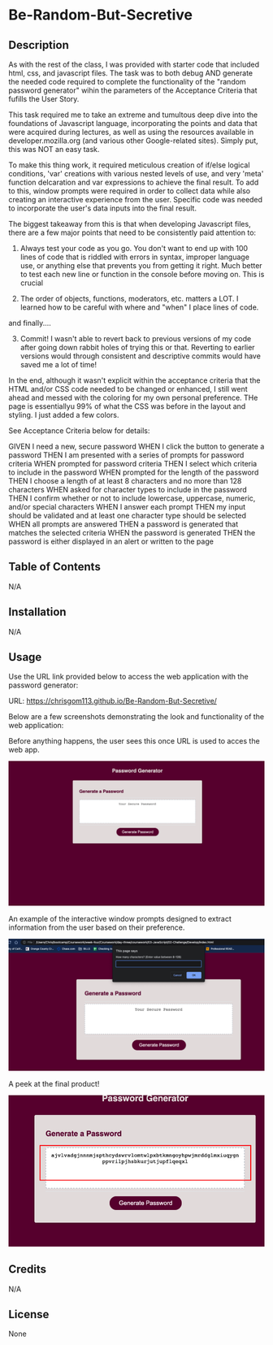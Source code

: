 # Be-Random-But-Secretive

## Description

As with the rest of the class, I was provided with starter code that included html, css, and javascript files. The task was to both debug AND generate the needed code required to complete the functionality of the "random password generator" wihin the parameters of the Acceptance Criteria that fufills the User Story.

This task required me to take an extreme and tumultous deep dive into the foundations of Javascript language, incorporating the points and data that were acquired during lectures, as well as using the resources available in developer.mozilla.org (and various other Google-related sites). Simply put, this was NOT an easy task. 

To make this thing work, it required meticulous creation of if/else logical conditions, 'var' creations with various nested levels of use, and very 'meta' function delcaration and var expressions to achieve the final result. To add to this, window prompts were required in order to collect data while also creating an interactive experience from the user. Specific code was needed to incorporate the user's data inputs into the final result.

The biggest takeaway from this is that when developing Javascript files, there are a few major points that need to be consistently paid attention to:

1. Always test your code as you go. You don't want to end up with 100 lines of code that is riddled with errors in syntax, improper language use, or anything else that prevents you from getting it right. Much better to test each new line or function in the console before moving on. This is crucial

2. The order of objects, functions, moderators, etc. matters a LOT. I learned how to be careful with where and "when" I place lines of code.

and finally....

3. Commit!  I wasn't able to revert back to previous versions of my code after going down rabbit holes of trying this or that. Reverting to earlier versions would through consistent and descriptive commits would have saved me a lot of time!

In the end, although it wasn't explicit within the acceptance criteria that the HTML and/or CSS code needed to be changed or enhanced, I still went ahead and messed with the coloring for my own personal preference. THe page is essentiallyu 99% of what the CSS was before in the layout and styling. I just added a few colors.

See Acceptance Criteria below for details:

GIVEN I need a new, secure password
WHEN I click the button to generate a password
THEN I am presented with a series of prompts for password criteria
WHEN prompted for password criteria
THEN I select which criteria to include in the password
WHEN prompted for the length of the password
THEN I choose a length of at least 8 characters and no more than 128 characters
WHEN asked for character types to include in the password
THEN I confirm whether or not to include lowercase, uppercase, numeric, and/or special characters
WHEN I answer each prompt
THEN my input should be validated and at least one character type should be selected
WHEN all prompts are answered
THEN a password is generated that matches the selected criteria
WHEN the password is generated
THEN the password is either displayed in an alert or written to the page

## Table of Contents

N/A

## Installation

N/A

## Usage

Use the URL link provided below to access the web application with the password generator:

URL: https://chrisgom113.github.io/Be-Random-But-Secretive/

Below are a few screenshots demonstrating the look and functionality of the web application:


Before anything happens, the user sees this once URL is used to acces the web app.

![Before anything happens, the user sees this once URL is used to acces the web app.](./Assets/Landing%20View.png)

An example of the interactive window prompts designed to extract information from the user based on their preference.

![An example of the interactive window prompts designed to extract information from the user based on their preference.](./Assets/window%20prompts.png)

A peek at the final product!

![A peek at the final product!](./Assets/password%20generated.png)

## Credits

N/A

## License

None
